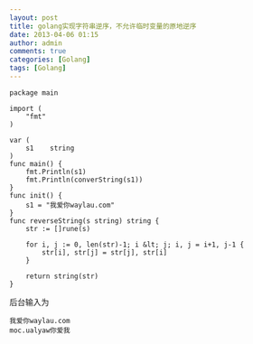 ```yaml
---
layout: post
title: golang实现字符串逆序，不允许临时变量的原地逆序
date: 2013-04-06 01:15
author: admin
comments: true
categories: [Golang]
tags: [Golang]
---
```

	package main
	
	import (
		"fmt"
	)
	
	var (
		s1    string
	)
	func main() {
		fmt.Println(s1)
		fmt.Println(converString(s1))
	}
	func init() {
		s1 = "我爱你waylau.com"
	}
	func reverseString(s string) string {
		str := []rune(s)
	
		for i, j := 0, len(str)-1; i &lt; j; i, j = i+1, j-1 {
			str[i], str[j] = str[j], str[i]
		}
	
		return string(str)
	}

后台输入为

	我爱你waylau.com
	moc.ualyaw你爱我
